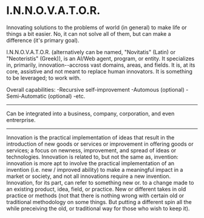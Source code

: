 # I.N.N.O.V.A.T.O.R.
Innovating solutions to the problems of world (in general) to make life or things a bit easier. No, it can not solve all of them, but can make a difference (it's primary goal).

I.N.N.O.V.A.T.O.R. (alternatively can be named, "Novitatis" (Latin) or "Neoteristís" (Greek)), is an AI/Web agent, program, or entity. It specializes in, primarily, innovation--accross vast domains, areas, and fields. It is, at its core, assistive and not meant to replace human innovators. It is something to be leveraged; to work with.

Overall capabilities:
-Recursive self-improvement
-Automous (optional)
-Semi-Automatic (optional)
-etc.

----
Can be integrated into a business, company, corporation, and even entrerprise.

----
Innovation is the practical implementation of ideas that result in the introduction of new goods or services or improvement in offering goods or services; a focus on newness, improvement, and spread of ideas or technologies. Innovation is related to, but not the same as, invention: innovation is more apt to involve the practical implementation of an invention (i.e. new / improved ability) to make a meaningful impact in a market or society, and not all innovations require a new invention. Innovation, for its part, can refer to something new or. to a change made to an existing product, idea, field, or practice. New or different takes in old practice or methods (not that there is nothing wrong with certain old or traditional methodology on some things. But putting a different spin all the while preceiving the old, or traditional way for those who wish to keep it).
